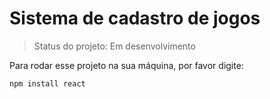 <h1>Sistema de cadastro de jogos</h1>

> Status do projeto: Em desenvolvimento

Para rodar esse projeto na sua máquina, por favor digite:

```
npm install react
```
